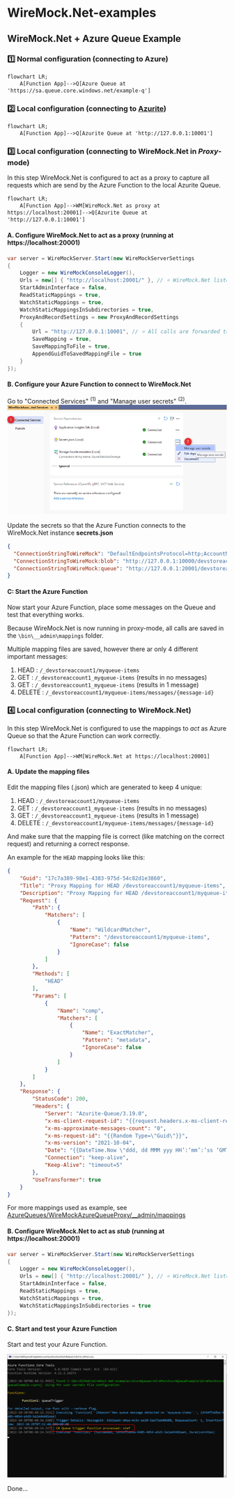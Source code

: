 ﻿# WireMock.Net-examples

## WireMock.Net + Azure Queue Example


### :one: Normal configuration (connecting to Azure)

<div style="horizintal-align:left">

```mermaid
flowchart LR;
    A[Function App]-->Q[Azure Queue at 'https://sa.queue.core.windows.net/example-q']
```

</div>

### :two: Local configuration (connecting to [Azurite](https://learn.microsoft.com/en-us/azure/storage/common/storage-use-azurite?tabs=visual-studio))

<div class="left">

```mermaid
flowchart LR;
    A[Function App]-->Q[Azurite Queue at 'http://127.0.0.1:10001']
```

</div>

### :three: Local configuration (connecting to WireMock.Net in *Proxy*-mode)

In this step WireMock.Net is configured to act as a proxy to capture all requests which are send by the Azure Function to the local Azurite Queue.

<div class="left">

```mermaid
flowchart LR;
    A[Function App]-->WM[WireMock.Net as proxy at https://localhost:20001]-->Q[Azurite Queue at 'http://127.0.0.1:10001']
```

</div>

#### A. Configure WireMock.Net to act as a proxy (running at https://localhost:20001)
``` c#
var server = WireMockServer.Start(new WireMockServerSettings
{
    Logger = new WireMockConsoleLogger(),
    Urls = new[] { "http://localhost:20001/" }, // ⭐ WireMock.Net listens at port 20001
    StartAdminInterface = false,
    ReadStaticMappings = true,
    WatchStaticMappings = true,
    WatchStaticMappingsInSubdirectories = true,
    ProxyAndRecordSettings = new ProxyAndRecordSettings
    {
        Url = "http://127.0.0.1:10001", // ⭐ All calls are forwarded to the real Azurite instance
        SaveMapping = true,
        SaveMappingToFile = true,
        AppendGuidToSavedMappingFile = true
    }
});
```


#### B. Configure your Azure Function to connect to WireMock.Net

Go to "Connected Services" <sup>(1)</sup> and "Manage user secrets" <sup>(2)</sup>.
![connected-services](AzureQueues/connected-services.png)

Update the secrets so that the Azure Function connects to  the WireMock.Net instance
**secrets.json**
``` json
{
  "ConnectionStringToWireMock": "DefaultEndpointsProtocol=http;AccountName=devstoreaccount1;AccountKey=Eby8vdM02xNOcqFlqUwJPLlmEtlCDXJ1OUzFT50uSRZ6IFsuFq2UVErCz4I6tq/K1SZFPTOtr/KBHBeksoGMGw==;BlobEndpoint=http://127.0.0.1:10000/devstoreaccount1;QueueEndpoint=http://127.0.0.1:20001/devstoreaccount1;TableEndpoint=http://127.0.0.1:10002/devstoreaccount1;",
  "ConnectionStringToWireMock:blob": "http://127.0.0.1:10000/devstoreaccount1",
  "ConnectionStringToWireMock:queue": "http://127.0.0.1:20001/devstoreaccount1"
}
```

#### C: Start the Azure Function
Now start your Azure Function, place some messages on the Queue and test that everything works.

Because WireMock.Net is now running in proxy-mode, all calls are saved in the `\bin\__admin\mappings` folder.

Multiple mapping files are saved, however there ar only 4 different important messages:

1. HEAD : `/_devstoreaccount1/myqueue-items`
2. GET : `/_devstoreaccount1_myqueue-items` (results in no messages)
3. GET : `/_devstoreaccount1_myqueue-items` (results in 1 message)
4. DELETE : `/_devstoreaccount1/myqueue-items/messages/{message-id}`


### :four: Local configuration (connecting to WireMock.Net)

In this step WireMock.Net is configured to use the mappings to *act* as Azure Queue so that the Azure Function can work correctly.

<div style="align: left">

```mermaid
flowchart LR;
    A[Function App]-->WM[WireMock.Net at https://localhost:20001]
```

</div>

#### A. Update the mapping files
Edit the mapping files (.json) which are generated to keep 4 unique:
1. HEAD : `/_devstoreaccount1/myqueue-items`
2. GET : `/_devstoreaccount1_myqueue-items` (results in no messages)
3. GET : `/_devstoreaccount1_myqueue-items` (results in 1 message)
4. DELETE : `/_devstoreaccount1/myqueue-items/messages/{message-id}`

And make sure that the mapping file is correct (like matching on the correct request) and returning a correct response.

An example for the `HEAD` mapping looks like this:
``` json
{
    "Guid": "17c7a389-98e1-4383-975d-54c82d1e3860",
    "Title": "Proxy Mapping for HEAD /devstoreaccount1/myqueue-items",
    "Description": "Proxy Mapping for HEAD /devstoreaccount1/myqueue-items",
    "Request": {
        "Path": {
            "Matchers": [
                {
                    "Name": "WildcardMatcher",
                    "Pattern": "/devstoreaccount1/myqueue-items",
                    "IgnoreCase": false
                }
            ]
        },
        "Methods": [
            "HEAD"
        ],
        "Params": [
            {
                "Name": "comp",
                "Matchers": [
                    {
                        "Name": "ExactMatcher",
                        "Pattern": "metadata",
                        "IgnoreCase": false
                    }
                ]
            }
        ]
    },
    "Response": {
        "StatusCode": 200,
        "Headers": {
            "Server": "Azurite-Queue/3.19.0",
            "x-ms-client-request-id": "{{request.headers.x-ms-client-request-id}}",
            "x-ms-approximate-messages-count": "0",
            "x-ms-request-id": "{{Random Type=\"Guid\"}}",
            "x-ms-version": "2021-10-04",
            "Date": "{{DateTime.Now \"ddd, dd MMM yyy HH’:’mm’:’ss ‘GMT’\"}}",
            "Connection": "keep-alive",
            "Keep-Alive": "timeout=5"
        },
        "UseTransformer": true
    }
}
```

For more mappings used as example, see [AzureQueues/WireMockAzureQueueProxy/__admin/mappings](https://github.com/WireMock-Net/WireMock.Net-examples/tree/main/AzureQueues/WireMockAzureQueueProxy/__admin/mappings)


#### B. Configure WireMock.Net to act as *stub* (running at https://localhost:20001)
``` c#
var server = WireMockServer.Start(new WireMockServerSettings
{
    Logger = new WireMockConsoleLogger(),
    Urls = new[] { "http://localhost:20001/" }, // ⭐ WireMock.Net listens at port 20001
    StartAdminInterface = false,
    ReadStaticMappings = true,
    WatchStaticMappings = true,
    WatchStaticMappingsInSubdirectories = true
});
```


#### C. Start and test your Azure Function

Start and test your Azure Function.

![azurefunction](AzureQueues/azurefunction.png)

Done...